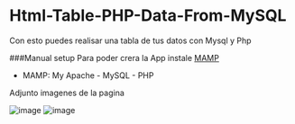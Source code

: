 # Html-Table-PHP-Data-From-MySQL
Con esto puedes realisar una tabla de tus datos con Mysql y Php

###Manual setup
 Para poder crera la App instale [MAMP](https://www.mamp.info/en/) 
 - MAMP: My Apache - MySQL - PHP
  

Adjunto imagenes de la pagina

![image](https://lh6.googleusercontent.com/WVVluqmmufCMvPzhHsPoaUT3cArnDnf_ZHKCyoGZjGhS6brWn08NMJX5lbyEWdzFLa1N3Y22IICoKw=w2560-h1264-rw)
![image](https://lh4.googleusercontent.com/0sjx2e889H2p0QdaloTDG2sw2LTB9bei-qY3IxE4dyJCqkygAXSji2_0kOXcn8kSVLrczw65e42MsA=w2560-h1264-rw)

